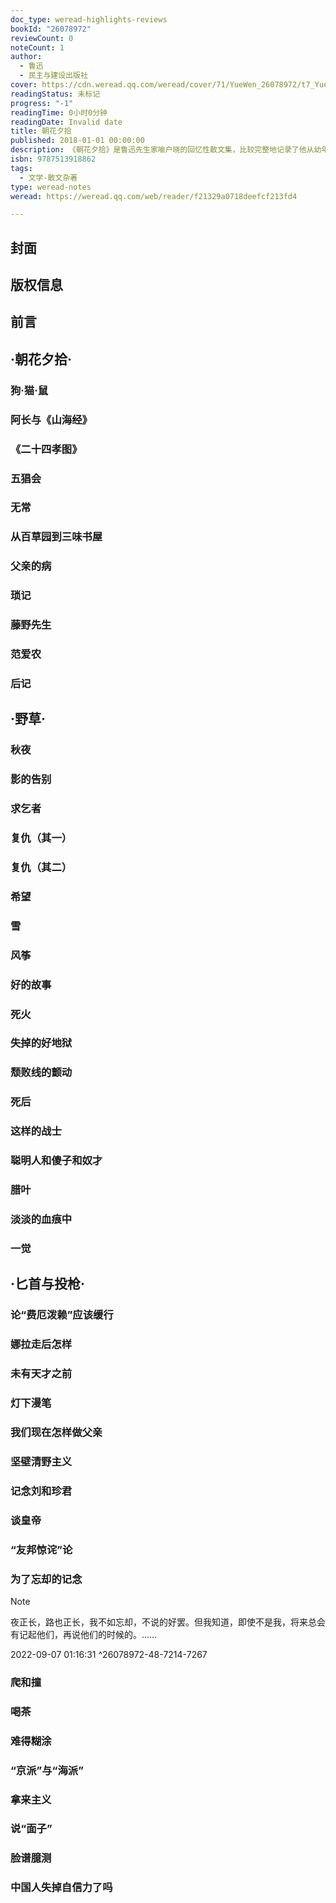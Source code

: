```yaml
---
doc_type: weread-highlights-reviews
bookId: "26078972"
reviewCount: 0
noteCount: 1
author:
  - 鲁迅
  - 民主与建设出版社
cover: https://cdn.weread.qq.com/weread/cover/71/YueWen_26078972/t7_YueWen_26078972.jpg
readingStatus: 未标记
progress: "-1"
readingTime: 0小时0分钟
readingDate: Invalid date
title: 朝花夕拾
published: 2018-01-01 00:00:00
description: 《朝花夕拾》是鲁迅先生家喻户晓的回忆性散文集，比较完整地记录了他从幼年到青年时期的生活经历和思想脉络，在塑造了一些个性鲜明的人物的同时，将这些回忆融入理性的思考中，读来温馨而又受益匪浅。虽然《朝花夕拾》不只是为少年儿童写的，但写了许多关乎少年儿童的事，读起来兴趣盎然，而且随着年岁的增加，我们总能从中读出不同的味道来，这就是鲁迅作品的魅力所在。
isbn: 9787513918862
tags:
  - 文学-散文杂著
type: weread-notes
weread: https://weread.qq.com/web/reader/f21329a0718deefcf213fd4

---
```



## 封面

## 版权信息

## 前言

## ·朝花夕拾·

### 狗·猫·鼠

### 阿长与《山海经》

### 《二十四孝图》

### 五猖会

### 无常

### 从百草园到三味书屋

### 父亲的病

### 琐记

### 藤野先生

### 范爱农

### 后记

## ·野草·

### 秋夜

### 影的告别

### 求乞者

### 复仇（其一）

### 复仇（其二）

### 希望

### 雪

### 风筝

### 好的故事

### 死火

### 失掉的好地狱

### 颓败线的颤动

### 死后

### 这样的战士

### 聪明人和傻子和奴才

### 腊叶

### 淡淡的血痕中

### 一觉

## ·匕首与投枪·

### 论“费厄泼赖”应该缓行

### 娜拉走后怎样

### 未有天才之前

### 灯下漫笔

### 我们现在怎样做父亲

### 坚壁清野主义

### 记念刘和珍君

### 谈皇帝

### “友邦惊诧”论

### 为了忘却的记念

> [!NOTE] 
> 夜正长，路也正长，我不如忘却，不说的好罢。但我知道，即使不是我，将来总会有记起他们，再说他们的时候的。……
> 
> 2022-09-07 01:16:31 ^26078972-48-7214-7267

### 爬和撞

### 喝茶

### 难得糊涂

### “京派”与“海派”

### 拿来主义

### 说“面子”

### 脸谱臆测

### 中国人失掉自信力了吗

